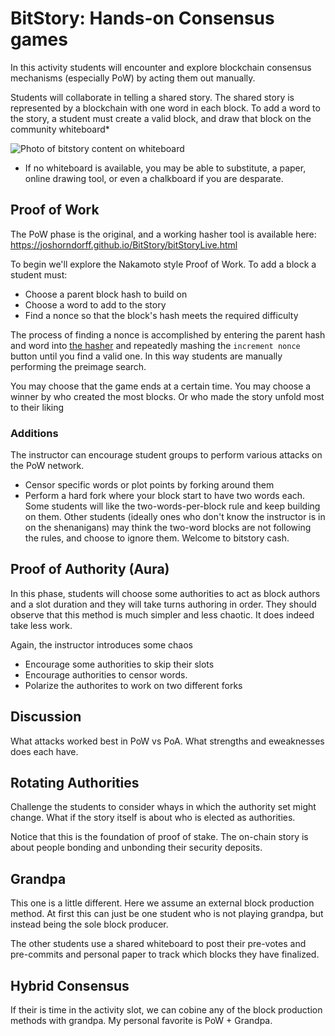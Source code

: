 # BitStory: Hands-on Consensus games

In this activity students will encounter and explore blockchain consensus mechanisms (especially PoW) by acting them out manually.

Students will collaborate in telling a shared story. The shared story is represented by a blockchain with one word in each block. To add a word to the story, a student must create a valid block, and draw that block on the community whiteboard*

![Photo of bitstory content on whiteboard](https://joshorndorff.github.io/BitStory/bitStoryLive.jpg)

* If no whiteboard is available, you may be able to substitute, a paper, online drawing tool, or even a chalkboard if you are desparate.

## Proof of Work

The PoW phase is the original, and a working hasher tool is available here: https://joshorndorff.github.io/BitStory/bitStoryLive.html

To begin we'll explore the Nakamoto style Proof of Work. To add a block a student must:
* Choose a parent block hash to build on
* Choose a word to add to the story
* Find a nonce so that the block's hash meets the required difficulty

The process of finding a nonce is accomplished by entering the parent hash and word into [the hasher](https://joshorndorff.github.io/BitStory/bitStoryLive.html) and repeatedly mashing the `increment nonce` button until you find a valid one. In this way students are manually performing the preimage search.

You may choose that the game ends at a certain time. You may choose a winner by who created the most blocks. Or who made the story unfold most to their liking

### Additions

The instructor can encourage student groups to perform various attacks on the PoW network.

* Censor specific words or plot points by forking around them
* Perform a hard fork where your block start to have two words each. Some students will like the two-words-per-block rule and keep building on them. Other students (ideally ones who don't know the instructor is in on the shenanigans) may think the two-word blocks are not following the rules, and choose to ignore them. Welcome to bitstory cash.


## Proof of Authority (Aura)
In this phase, students will choose some authorities to act as block authors and a slot duration and they will take turns authoring in order. They should observe that this method is much simpler and less chaotic. It does indeed take less work.

Again, the instructor introduces some chaos

* Encourage some authorities to skip their slots
* Encourage authorities to censor words.
* Polarize the authorites to work on two different forks

## Discussion
What attacks worked best in PoW vs PoA. What strengths and eweaknesses does each have.

## Rotating Authorities
Challenge the students to consider whays in which the authority set might change. What if the story itself is about who is elected as authorities.

Notice that this is the foundation of proof of stake. The on-chain story is about people bonding and unbonding their security deposits.

## Grandpa

This one is a little different. Here we assume an external block production method. At first this can just be one student who is not playing grandpa, but instead being the sole block producer.

The other students use a shared whiteboard to post their pre-votes and pre-commits and personal paper to track which blocks they have finalized.

## Hybrid Consensus
If their is time in the activity slot, we can cobine any of the block production methods with grandpa. My personal favorite is PoW + Grandpa.